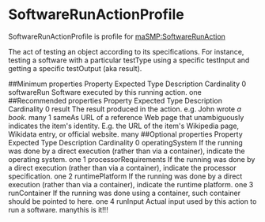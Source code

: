 <h1>SoftwareRunActionProfile</h1>

SoftwareRunActionProfile is profile for <a href='../../Types/SoftwareRunAction'>maSMP:SoftwareRunAction</a>

The act of testing an object according to its specifications. For instance, testing a software with a particular testType using a specific testInput and getting a specific testOutput (aka result).

##Minimum properties
      Property Expected Type                                Description Cardinality
0  softwareRun                Software executed by this running action.         one
##Recommended properties
  Property Expected Type                                                                                                                                                    Description Cardinality
0   result                                                                                                                 The result produced in the action. e.g. John wrote *a book*.        many
1   sameAs                URL of a reference Web page that unambiguously indicates the item's identity. E.g. the URL of the item's Wikipedia page, Wikidata entry, or official website.        many
##Optional properties
                Property Expected Type                                                                                                         Description Cardinality
0        operatingSystem                       If the running was done by a direct execution (rather than via a container), indicate the operating system.         one
1  processorRequirements                If the running was done by a direct execution (rather than via a container), indicate the processor specification.         one
2        runtimePlatform                       If the running was done by a direct execution (rather than via a container), indicate the runtime platform.         one
3           runContainer                                              If the running was done using a container, such container should be pointed to here.         one
4               runInput                                                                               Actual input used by this action to run a software.        manythis is it!!!